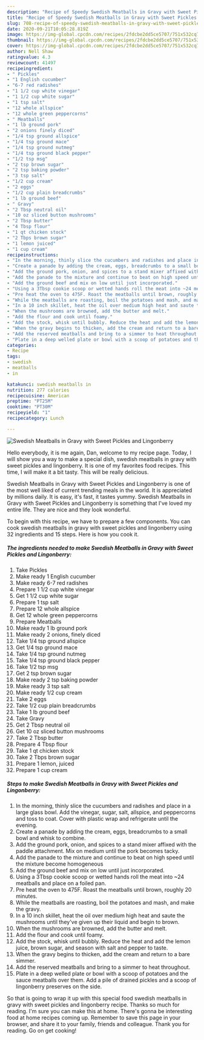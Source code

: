 ```yaml
---
description: "Recipe of Speedy Swedish Meatballs in Gravy with Sweet Pickles and Lingonberry"
title: "Recipe of Speedy Swedish Meatballs in Gravy with Sweet Pickles and Lingonberry"
slug: 708-recipe-of-speedy-swedish-meatballs-in-gravy-with-sweet-pickles-and-lingonberry
date: 2020-09-21T10:05:28.819Z
image: https://img-global.cpcdn.com/recipes/2fdcbe2dd5ce5707/751x532cq70/swedish-meatballs-in-gravy-with-sweet-pickles-and-lingonberry-recipe-main-photo.jpg
thumbnail: https://img-global.cpcdn.com/recipes/2fdcbe2dd5ce5707/751x532cq70/swedish-meatballs-in-gravy-with-sweet-pickles-and-lingonberry-recipe-main-photo.jpg
cover: https://img-global.cpcdn.com/recipes/2fdcbe2dd5ce5707/751x532cq70/swedish-meatballs-in-gravy-with-sweet-pickles-and-lingonberry-recipe-main-photo.jpg
author: Nell Shaw
ratingvalue: 4.3
reviewcount: 41497
recipeingredient:
- " Pickles"
- "1 English cucumber"
- "6-7 red radishes"
- "1 1/2 cup white vinegar"
- "1 1/2 cup white sugar"
- "1 tsp salt"
- "12 whole allspice"
- "12 whole green peppercorns"
- " Meatballs"
- "1 lb ground pork"
- "2 onions finely diced"
- "1/4 tsp ground allspice"
- "1/4 tsp ground mace"
- "1/4 tsp ground nutmeg"
- "1/4 tsp ground black pepper"
- "1/2 tsp msg"
- "2 tsp brown sugar"
- "2 tsp baking powder"
- "3 tsp salt"
- "1/2 cup cream"
- "2 eggs"
- "1/2 cup plain breadcrumbs"
- "1 lb ground beef"
- " Gravy"
- "2 Tbsp neutral oil"
- "10 oz sliced button mushrooms"
- "2 Tbsp butter"
- "4 Tbsp flour"
- "1 qt chicken stock"
- "2 Tbps brown sugar"
- "1 lemon juiced"
- "1 cup cream"
recipeinstructions:
- "In the morning, thinly slice the cucumbers and radishes and place in a large glass bowl. Add the vinegar, sugar, salt, allspice, and peppercorns and toss to coat. Cover with plastic wrap and refrigerate until the evening."
- "Create a panade by adding the cream, eggs, breadcrumbs to a small bowl and whisk to combine."
- "Add the ground pork, onion, and spices to a stand mixer affixed with the paddle attachment. Mix on medium until the pork becomes tacky."
- "Add the panade to the mixture and continue to beat on high speed until the mixture become homogeneous"
- "Add the ground beef and mix on low until just incorporated."
- "Using a 3Tbsp cookie scoop or wetted hands roll the meat into ~24 meatballs and place on a foiled pan."
- "Pre heat the oven to 475F. Roast the meatballs until brown, roughly 20 minutes."
- "While the meatballs are roasting, boil the potatoes and mash, and make the gravy."
- "In a 10 inch skillet, heat the oil over medium high heat and saute the mushrooms until they&#39;ve given up their liquid and begin to brown."
- "When the mushrooms are browned, add the butter and melt."
- "Add the flour and cook until foamy."
- "Add the stock, whisk until bubbly. Reduce the heat and add the lemon juice, brown sugar, and season with salt and pepper to taste."
- "When the gravy begins to thicken, add the cream and return to a bare simmer."
- "Add the reserved meatballs and bring to a simmer to heat throughout."
- "Plate in a deep welled plate or bowl with a scoop of potatoes and the sauce meatballs over them. Add a pile of drained pickles and a scoop of lingonberry preserves on the side."
categories:
- Recipe
tags:
- swedish
- meatballs
- in

katakunci: swedish meatballs in 
nutrition: 277 calories
recipecuisine: American
preptime: "PT25M"
cooktime: "PT30M"
recipeyield: "1"
recipecategory: Lunch

---
```



![Swedish Meatballs in Gravy with Sweet Pickles and Lingonberry](https://img-global.cpcdn.com/recipes/2fdcbe2dd5ce5707/751x532cq70/swedish-meatballs-in-gravy-with-sweet-pickles-and-lingonberry-recipe-main-photo.jpg)

Hello everybody, it is me again, Dan, welcome to my recipe page. Today, I will show you a way to make a special dish, swedish meatballs in gravy with sweet pickles and lingonberry. It is one of my favorites food recipes. This time, I will make it a bit tasty. This will be really delicious.

Swedish Meatballs in Gravy with Sweet Pickles and Lingonberry is one of the most well liked of current trending meals in the world. It is appreciated by millions daily. It is easy, it's fast, it tastes yummy. Swedish Meatballs in Gravy with Sweet Pickles and Lingonberry is something that I've loved my entire life. They are nice and they look wonderful.




To begin with this recipe, we have to prepare a few components. You can cook swedish meatballs in gravy with sweet pickles and lingonberry using 32 ingredients and 15 steps. Here is how you cook it.

<!--inarticleads1-->

##### The ingredients needed to make Swedish Meatballs in Gravy with Sweet Pickles and Lingonberry:

1. Take  Pickles
1. Make ready 1 English cucumber
1. Make ready 6-7 red radishes
1. Prepare 1 1/2 cup white vinegar
1. Get 1 1/2 cup white sugar
1. Prepare 1 tsp salt
1. Prepare 12 whole allspice
1. Get 12 whole green peppercorns
1. Prepare  Meatballs
1. Make ready 1 lb ground pork
1. Make ready 2 onions, finely diced
1. Take 1/4 tsp ground allspice
1. Get 1/4 tsp ground mace
1. Take 1/4 tsp ground nutmeg
1. Take 1/4 tsp ground black pepper
1. Take 1/2 tsp msg
1. Get 2 tsp brown sugar
1. Make ready 2 tsp baking powder
1. Make ready 3 tsp salt
1. Make ready 1/2 cup cream
1. Take 2 eggs
1. Take 1/2 cup plain breadcrumbs
1. Take 1 lb ground beef
1. Take  Gravy
1. Get 2 Tbsp neutral oil
1. Get 10 oz sliced button mushrooms
1. Take 2 Tbsp butter
1. Prepare 4 Tbsp flour
1. Take 1 qt chicken stock
1. Take 2 Tbps brown sugar
1. Prepare 1 lemon, juiced
1. Prepare 1 cup cream




<!--inarticleads2-->

##### Steps to make Swedish Meatballs in Gravy with Sweet Pickles and Lingonberry:

1. In the morning, thinly slice the cucumbers and radishes and place in a large glass bowl. Add the vinegar, sugar, salt, allspice, and peppercorns and toss to coat. Cover with plastic wrap and refrigerate until the evening.
1. Create a panade by adding the cream, eggs, breadcrumbs to a small bowl and whisk to combine.
1. Add the ground pork, onion, and spices to a stand mixer affixed with the paddle attachment. Mix on medium until the pork becomes tacky.
1. Add the panade to the mixture and continue to beat on high speed until the mixture become homogeneous
1. Add the ground beef and mix on low until just incorporated.
1. Using a 3Tbsp cookie scoop or wetted hands roll the meat into ~24 meatballs and place on a foiled pan.
1. Pre heat the oven to 475F. Roast the meatballs until brown, roughly 20 minutes.
1. While the meatballs are roasting, boil the potatoes and mash, and make the gravy.
1. In a 10 inch skillet, heat the oil over medium high heat and saute the mushrooms until they&#39;ve given up their liquid and begin to brown.
1. When the mushrooms are browned, add the butter and melt.
1. Add the flour and cook until foamy.
1. Add the stock, whisk until bubbly. Reduce the heat and add the lemon juice, brown sugar, and season with salt and pepper to taste.
1. When the gravy begins to thicken, add the cream and return to a bare simmer.
1. Add the reserved meatballs and bring to a simmer to heat throughout.
1. Plate in a deep welled plate or bowl with a scoop of potatoes and the sauce meatballs over them. Add a pile of drained pickles and a scoop of lingonberry preserves on the side.




So that is going to wrap it up with this special food swedish meatballs in gravy with sweet pickles and lingonberry recipe. Thanks so much for reading. I'm sure you can make this at home. There's gonna be interesting food at home recipes coming up. Remember to save this page in your browser, and share it to your family, friends and colleague. Thank you for reading. Go on get cooking!
